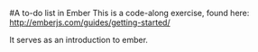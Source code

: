 #A to-do list in Ember
This is a code-along exercise, found here: http://emberjs.com/guides/getting-started/

It serves as an introduction to ember.
